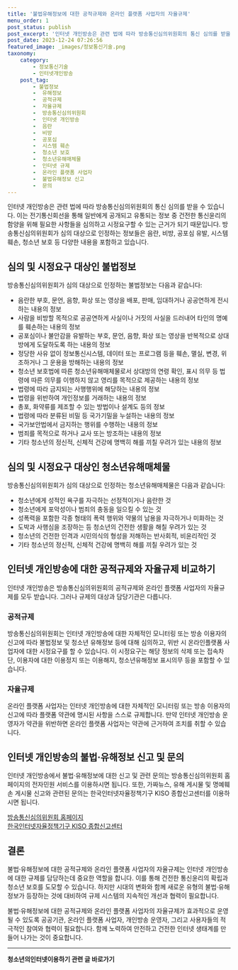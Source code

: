 ```yaml
---
title: '불법유해정보에 대한 공적규제와 온라인 플랫폼 사업자의 자율규제'
menu_order: 1
post_status: publish
post_excerpt: '인터넷 개인방송은 관련 법에 따라 방송통신심의위원회의 통신 심의를 받을 수 있습니다. 이는 전기통신회선을 통해 일반에게 공개되고 유통되는 정보 중 건전한 통신윤리의 함양을 위해 필요한 사항들을 심의하고 시정요구할 수 있는 근거가 되기 때문입니다. 방송통신심의위원회가 심의 대상으로 인정하는 정보들은 음란, 비방, 공포심 유발, 시스템 훼손, 청소년 보호 등 다양한 내용을 포함하고 있습니다.'
post_date: 2023-12-24 07:26:56
featured_image: _images/정보통신기술.png
taxonomy:
    category:
        - 정보통신기술
        - 인터넷개인방송
    post_tag:
        - 불법정보
        -  유해정보
        -  공적규제
        -  자율규제
        -  방송통신심의위원회
        -  인터넷 개인방송
        -  음란
        -  비방
        -  공포심
        -  시스템 훼손
        -  청소년 보호
        -  청소년유해매체물
        -  인터넷 규제
        -  온라인 플랫폼 사업자
        -  불법유해정보 신고
        -  문의
---
```



인터넷 개인방송은 관련 법에 따라 방송통신심의위원회의 통신 심의를 받을 수 있습니다. 이는 전기통신회선을 통해 일반에게 공개되고 유통되는 정보 중 건전한 통신윤리의 함양을 위해 필요한 사항들을 심의하고 시정요구할 수 있는 근거가 되기 때문입니다. 방송통신심의위원회가 심의 대상으로 인정하는 정보들은 음란, 비방, 공포심 유발, 시스템 훼손, 청소년 보호 등 다양한 내용을 포함하고 있습니다.

## 심의 및 시정요구 대상인 불법정보

방송통신심의위원회가 심의 대상으로 인정하는 불법정보는 다음과 같습니다:
- 음란한 부호, 문언, 음향, 화상 또는 영상을 배포, 판매, 임대하거나 공공연하게 전시하는 내용의 정보
- 사람을 비방할 목적으로 공공연하게 사실이나 거짓의 사실을 드러내어 타인의 명예를 훼손하는 내용의 정보
- 공포심이나 불안감을 유발하는 부호, 문언, 음향, 화상 또는 영상을 반복적으로 상대방에게 도달하도록 하는 내용의 정보
- 정당한 사유 없이 정보통신시스템, 데이터 또는 프로그램 등을 훼손, 멸실, 변경, 위조하거나 그 운용을 방해하는 내용의 정보
- 청소년 보호법에 따른 청소년유해매체물로서 상대방의 연령 확인, 표시 의무 등 법령에 따른 의무를 이행하지 않고 영리를 목적으로 제공하는 내용의 정보
- 법령에 따라 금지되는 사행행위에 해당하는 내용의 정보
- 법령을 위반하여 개인정보를 거래하는 내용의 정보
- 총포, 화약류를 제조할 수 있는 방법이나 설계도 등의 정보
- 법령에 따라 분류된 비밀 등 국가기밀을 누설하는 내용의 정보
- 국가보안법에서 금지하는 행위를 수행하는 내용의 정보
- 범죄를 목적으로 하거나 교사 또는 방조하는 내용의 정보
- 기타 청소년의 정신적, 신체적 건강에 명백히 해를 끼칠 우려가 있는 내용의 정보

## 심의 및 시정요구 대상인 청소년유해매체물

방송통신심의위원회가 심의 대상으로 인정하는 청소년유해매체물은 다음과 같습니다:
- 청소년에게 성적인 욕구를 자극하는 선정적이거나 음란한 것
- 청소년에게 포악성이나 범죄의 충동을 일으킬 수 있는 것
- 성폭력을 포함한 각종 형태의 폭력 행위와 약물의 남용을 자극하거나 미화하는 것
- 도박과 사행심을 조장하는 등 청소년의 건전한 생활을 해칠 우려가 있는 것
- 청소년의 건전한 인격과 시민의식의 형성을 저해하는 반사회적, 비윤리적인 것
- 기타 청소년의 정신적, 신체적 건강에 명백히 해를 끼칠 우려가 있는 것

## 인터넷 개인방송에 대한 공적규제와 자율규제 비교하기

인터넷 개인방송은 방송통신심의위원회의 공적규제와 온라인 플랫폼 사업자의 자율규제를 모두 받습니다. 그러나 규제의 대상과 담당기관은 다릅니다.

### 공적규제

방송통신심의위원회는 인터넷 개인방송에 대한 자체적인 모니터링 또는 방송 이용자의 신고에 따라 불법정보 및 청소년 유해정보 등에 대해 심의하고, 위반 시 온라인플랫폼 사업자에 대한 시정요구를 할 수 있습니다. 이 시정요구는 해당 정보의 삭제 또는 접속차단, 이용자에 대한 이용정지 또는 이용해지, 청소년유해정보 표시의무 등을 포함할 수 있습니다.

### 자율규제

온라인 플랫폼 사업자는 인터넷 개인방송에 대한 자체적인 모니터링 또는 방송 이용자의 신고에 따라 플랫폼 약관에 명시된 사항을 스스로 규제합니다. 만약 인터넷 개인방송 운영자가 약관을 위반하면 온라인 플랫폼 사업자는 약관에 근거하여 조치를 취할 수 있습니다.

## 인터넷 개인방송의 불법·유해정보 신고 및 문의

인터넷 개인방송에서 불법·유해정보에 대한 신고 및 관련 문의는 방송통신심의위원회 홈페이지의 전자민원 서비스를 이용하시면 됩니다. 또한, 가짜뉴스, 유해 게시물 및 명예훼손 게시물 신고와 관련된 문의는 한국인터넷자율정책기구 KISO 종합신고센터를 이용하시면 됩니다.

[방송통신심의위원회 홈페이지](http://www.kocsc.or.kr)  
[한국인터넷자율정책기구 KISO 종합신고센터](https://www.kiso.or.kr)


## 결론

불법·유해정보에 대한 공적규제와 온라인 플랫폼 사업자의 자율규제는 인터넷 개인방송에 대한 규제를 담당하는데 중요한 역할을 합니다. 이를 통해 건전한 통신윤리의 확립과 청소년 보호를 도모할 수 있습니다. 하지만 시대의 변화와 함께 새로운 유형의 불법·유해정보가 등장하는 것에 대비하여 규제 시스템의 지속적인 개선과 협력이 필요합니다.

불법·유해정보에 대한 공적규제와 온라인 플랫폼 사업자의 자율규제가 효과적으로 운영될 수 있도록 공공기관, 온라인 플랫폼 사업자, 개인방송 운영자, 그리고 사용자들의 적극적인 참여와 협력이 필요합니다. 함께 노력하여 안전하고 건전한 인터넷 생태계를 만들어 나가는 것이 중요합니다.
<!-- wp:separator -->
<hr class="wp-block-separator has-alpha-channel-opacity"/>
<!-- /wp:separator -->

<!-- wp:group {"backgroundColor":"base","layout":{"type":"constrained"}} -->
<div class="wp-block-group has-base-background-color has-background"><!-- wp:paragraph {"align":"center","fontSize":"medium"} -->
<p class="has-text-align-center has-large-font-size"><strong>청소년의인터넷이용하기 관련 글 바로가기</strong></p>
<!-- /wp:paragraph -->


<!-- wp:latest-posts
{"categories":[{"id":34663,"count":19,"description":"","link":"https://uknowlaw.com/category/%ec%b2%ad%ec%86%8c%eb%85%84%ec%9d%98%ec%9d%b8%ed%84%b0%eb%84%b7%ec%9d%b4%ec%9a%a9%ed%95%98%ea%b8%b0/","name":"청소년의인터넷이용하기","slug":"청소년의인터넷이용하기","taxonomy":"category","parent":0,"meta":[],"_links":{"self":[{"href":"https://uknowlaw.com/wp-json/wp/v2/categories/34663"}],"collection":[{"href":"https://uknowlaw.com/wp-json/wp/v2/categories"}],"about":[{"href":"https://uknowlaw.com/wp-json/wp/v2/taxonomies/category"}],"wp:post_type":[{"href":"https://uknowlaw.com/wp-json/wp/v2/posts?categories=34663"}],"curies":[{"name":"wp","href":"https://api.w.org/{rel}","templated":true}]}}],"postsToShow":100,"excerptLength":28,"postLayout":"grid","columns":2,"featuredImageAlign":"left","featuredImageSizeSlug":"large","fontSize":"small"} /--></div>
<!-- /wp:group -->